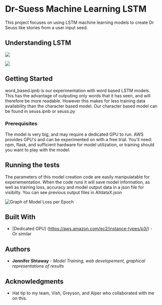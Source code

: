 # Dr-Suess Machine Learning LSTM

This project focuses on using LSTM machine learning models to create Dr Seuss like stories from a user input seed.

## Understanding LSTM

![](https://github.com/zen-gineer/Dr-Seuss-Machine-Learning-LSTM/blob/master/node/www/pages/2.png)

![](https://github.com/zen-gineer/Dr-Seuss-Machine-Learning-LSTM/blob/master/node/www/pages/3.png)

## Getting Started

word_based.ipnb is our experimentation with word based LSTM models. This has the advantage of outputing only words that it has seen, and will therefore be more readable. However this makes for less training data availability than the character based model. Our character based model can be found in seuss.ipnb or seuss.py 

### Prerequisites

The model is very big, and may require a dedicated GPU to run. AWS provides GPU's and can be experimented on with a free trial. 
You'll need:
npm, flask, and sufficient hardware for model utilization, or training should you want to play with the model. 

## Running the tests

The parameters of this model creation code are easily manipulatable for experiementation. When the code runs it will save model information, as well as training loss, accuracy and model output data in a json file for visibilty. You can see previous output files in AlldataX.json

![Graph of Model Loss per Epoch](https://github.com/zen-gineer/Dr-Seuss-Machine-Learning-LSTM/blob/master/ModelLoss.PNG)


## Built With
* [Dedicated GPU] (https://aws.amazon.com/ec2/instance-types/p3/) - Or similar


## Authors

* **Jennifer Shtaway** - *Model Training, web developement, graphical representations of results*


## Acknowledgments

* Hat tip to my team, Vish, Greyson, and Alper who collaborated with me on this.
